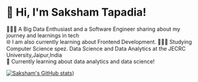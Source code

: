 # 👋 Hi, I'm Saksham Tapadia!
👩🏻‍💻 A Big Data Enthusiast and a Software Engineer sharing about my journey and learnings in tech<br/>
🌐 I am also currently learning about Frontend Development.
👩🏻‍🎓 Studying Computer Science spez. Data Science and Data Analytics at the JECRC University,Jaipur,India <br/>
💭 Currently learning about data analytics and data science!<br/>

<!-- GitHub stats from https://github.com/anuraghazra/github-readme-stats -->
[![Saksham's GitHub stats](https://github-readme-stats.vercel.app/api?username=SakshamTapadia)](https://github.com/anuraghazra/github-readme-stats))<br/>
